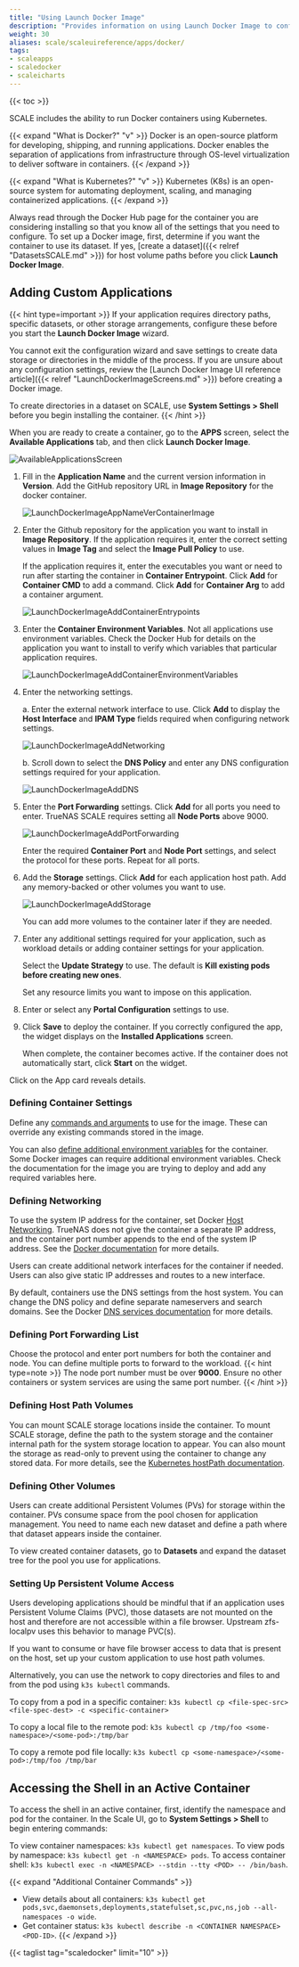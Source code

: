 ```yaml
---
title: "Using Launch Docker Image"
description: "Provides information on using Launch Docker Image to configure custom or third-party applications in TrueNAS SCALE."
weight: 30
aliases: scale/scaleuireference/apps/docker/
tags:
- scaleapps
- scaledocker
- scaleicharts
---
```


{{< toc >}}

SCALE includes the ability to run Docker containers using Kubernetes.

{{< expand "What is Docker?" "v" >}}
Docker is an open-source platform for developing, shipping, and running applications. Docker enables the separation of applications from infrastructure through OS-level virtualization to deliver software in containers.
{{< /expand >}}

{{< expand "What is Kubernetes?" "v" >}}
Kubernetes (K8s) is an open-source system for automating deployment, scaling, and managing containerized applications.
{{< /expand >}}

Always read through the Docker Hub page for the container you are considering installing so that you know all of the settings that you need to configure.
To set up a Docker image, first, determine if you want the container to use its dataset. If yes, [create a dataset]({{< relref "DatasetsSCALE.md" >}}) for host volume paths before you click **Launch Docker Image**. 

## Adding Custom Applications

{{< hint type=important >}}
If your application requires directory paths, specific datasets, or other storage arrangements, configure these before you start the **Launch Docker Image** wizard. 

You cannot exit the configuration wizard and save settings to create data storage or directories in the middle of the process. If you are unsure about any configuration settings, review the [Launch Docker Image UI reference article]({{< relref "LaunchDockerImageScreens.md" >}}) before creating a Docker image.

To create directories in a dataset on SCALE, use **System Settings > Shell** before you begin installing the container.
{{< /hint >}}

When you are ready to create a container, go to the **APPS** screen, select the **Available Applications** tab, and then click **Launch Docker Image**.

![AvailableApplicationsScreen](/images/SCALE/22.02/AvailableApplicationsScreen.png "Available Applications")

1. Fill in the **Application Name** and the current version information in **Version**. 
   Add the GitHub repository URL in **Image Repository** for the docker container. 

   ![LaunchDockerImageAppNameVerContainerImage](/images/SCALE/22.12/LaunchDockerImageAppNameVerContainerImage.png "Launch Docker Image")

2. Enter the Github repository for the application you want to install in **Image Repository**. 
   If the application requires it, enter the correct setting values in **Image Tag** and select the **Image Pull Policy** to use. 

   If the application requires it, enter the executables you want or need to run after starting the container in **Container Entrypoint**. Click **Add** for **Container CMD** to add a command. Click **Add** for **Container Arg** to add a container argument.

   ![LaunchDockerImageAddContainerEntrypoints](/images/SCALE/22.12/LaunchDockerImageAddContainerEntrypoints.png "Add Container Entrypoints")

3. Enter the **Container Environment Variables**. Not all applications use environment variables. 
   Check the Docker Hub for details on the application you want to install to verify which variables that particular application requires. 

   ![LaunchDockerImageAddContainerEnvironmentVariables](/images/SCALE/22.12/LaunchDockerImageAddContainerEnvironmentVariables.png "Add Container Environmental Variables")

4. Enter the networking settings. 

   a. Enter the external network interface to use. 
      Click **Add** to display the **Host Interface** and **IPAM Type** fields required when configuring network settings. 

      ![LaunchDockerImageAddNetworking](/images/SCALE/22.12/LaunchDockerImageAddNetworking.png "Add Networking")

   b. Scroll down to select the **DNS Policy** and enter any DNS configuration settings required for your application. 
      
      ![LaunchDockerImageAddDNS](/images/SCALE/22.12/LaunchDockerImageAddDNS.png "Add DNS Policy and Settings")

5. Enter the **Port Forwarding** settings. 
   Click **Add** for all ports you need to enter. TrueNAS SCALE requires setting all **Node Ports** above 9000. 

   ![LaunchDockerImageAddPortForwarding](/images/SCALE/22.12/LaunchDockerImageAddPortForwarding.png "Add Port Forwarding")

   Enter the required **Container Port** and **Node Port** settings, and select the protocol for these ports. Repeat for all ports.

6. Add the **Storage** settings. 
   Click **Add** for each application host path. Add any memory-backed or other volumes you want to use.

   ![LaunchDockerImageAddStorage](/images/SCALE/22.12/LaunchDockerImageAddStorage.png "Add Storage Paths and Volumes")

   You can add more volumes to the container later if they are needed. 

7. Enter any additional settings required for your application, such as workload details or adding container settings for your application. 

   Select the **Update Strategy** to use. The default is **Kill existing pods before creating new ones**.

   Set any resource limits you want to impose on this application.

8. Enter or select any **Portal Configuration** settings to use.

9. Click **Save** to deploy the container. 
   If you correctly configured the app, the widget displays on the **Installed Applications** screen.

   When complete, the container becomes active. If the container does not automatically start, click **Start** on the widget.

Click on the App card reveals details.

### Defining Container Settings
Define any [commands and arguments](https://kubernetes.io/docs/tasks/inject-data-application/define-command-argument-container/) to use for the image.
These can override any existing commands stored in the image.

You can also [define additional environment variables](https://kubernetes.io/docs/tasks/inject-data-application/define-environment-variable-container/) for the container.
Some Docker images can require additional environment variables.
Check the documentation for the image you are trying to deploy and add any required variables here.

### Defining Networking
To use the system IP address for the container, set Docker [Host Networking](https://docs.docker.com/network/host/).
TrueNAS does not give the container a separate IP address, and the container port number appends to the end of the system IP address.
See the [Docker documentation](https://docs.docker.com/network/host/) for more details.

Users can create additional network interfaces for the container if needed.
Users can also give static IP addresses and routes to a new interface.

By default, containers use the DNS settings from the host system.
You can change the DNS policy and define separate nameservers and search domains.
See the Docker [DNS services documentation](https://docs.docker.com/config/containers/container-networking/#dns-services) for more details.

### Defining Port Forwarding List
Choose the protocol and enter port numbers for both the container and node.
You can define multiple ports to forward to the workload.
{{< hint type=note >}}
The node port number must be over **9000**.
Ensure no other containers or system services are using the same port number.
{{< /hint >}}

### Defining Host Path Volumes
You can mount SCALE storage locations inside the container.
To mount SCALE storage, define the path to the system storage and the container internal path for the system storage location to appear.
You can also mount the storage as read-only to prevent using the container to change any stored data.
For more details, see the [Kubernetes hostPath documentation](https://kubernetes.io/docs/concepts/storage/volumes/#hostpath).

### Defining Other Volumes
Users can create additional Persistent Volumes (PVs) for storage within the container.
PVs consume space from the pool chosen for application management.
You need to name each new dataset and define a path where that dataset appears inside the container.

To view created container datasets, go to **Datasets** and expand the dataset tree for the pool you use for applications.

### Setting Up Persistent Volume Access

Users developing applications should be mindful that if an application uses Persistent Volume Claims (PVC), those datasets are not mounted on the host and therefore are not accessible within a file browser. Upstream zfs-localpv uses this behavior to manage PVC(s).

If you want to consume or have file browser access to data that is present on the host, set up your custom application to use host path volumes.

Alternatively, you can use the network to copy directories and files to and from the pod using `k3s kubectl` commands.

To copy from a pod in a specific container:
`k3s kubectl cp <file-spec-src> <file-spec-dest> -c <specific-container>`

To copy a local file to the remote pod:
`k3s kubectl cp /tmp/foo <some-namespace>/<some-pod>:/tmp/bar`

To copy a remote pod file locally:
`k3s kubectl cp <some-namespace>/<some-pod>:/tmp/foo /tmp/bar`

## Accessing the Shell in an Active Container

To access the shell in an active container, first, identify the namespace and pod for the container.
In the Scale UI, go to **System Settings > Shell** to begin entering commands:

To view container namespaces: `k3s kubectl get namespaces`.
To view pods by namespace: `k3s kubectl get -n <NAMESPACE> pods`.
To access container shell: `k3s kubectl exec -n <NAMESPACE> --stdin --tty <POD> -- /bin/bash`.

{{< expand "Additional Container Commands" >}}
* View details about all containers: `k3s kubectl get pods,svc,daemonsets,deployments,statefulset,sc,pvc,ns,job --all-namespaces -o wide`.
* Get container status: `k3s kubectl describe -n <CONTAINER NAMESPACE> <POD-ID>`.
{{< /expand >}}

{{< taglist tag="scaledocker" limit="10" >}}